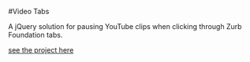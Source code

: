 #Video Tabs 

A jQuery solution for pausing YouTube clips when clicking through Zurb Foundation tabs.

[see the project here](http://bfcdevelopment.github.io/Video-Tabs-in-Foundation/)